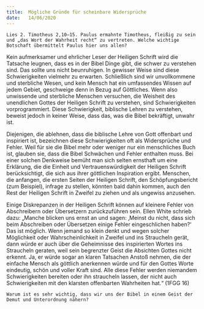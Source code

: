 ```yaml
---
title:  Mögliche Gründe für scheinbare Widersprüche
date:   14/06/2020
---
```


`Lies 2. Timotheus 2,10–15. Paulus ermahnte Timotheus, fleißig zu sein und „das Wort der Wahrheit recht“ zu vertreten. Welche wichtige Botschaft übermittelt Paulus hier uns allen?`

Kein aufmerksamer und ehrlicher Leser der Heiligen Schrift wird die Tatsache leugnen, dass es in der Bibel Dinge gibt, die schwer zu verstehen sind. Das sollte uns nicht beunruhigen. In gewisser Weise sind diese Schwierigkeiten vielmehr zu erwarten. Schließlich sind wir unvollkommene und sterbliche Wesen, und kein Mensch hat ein umfassendes Wissen auf jedem Gebiet, geschweige denn in Bezug auf Göttliches. Wenn also unwissende und sterbliche Menschen versuchen, die Weisheit des unendlichen Gottes der Heiligen Schrift zu verstehen, sind Schwierigkeiten vorprogrammiert. Diese Schwierigkeit, biblische Lehren zu verstehen, beweist jedoch in keiner Weise, dass das, was die Bibel bekräftigt, unwahr ist.

Diejenigen, die ablehnen, dass die biblische Lehre von Gott offenbart und inspiriert ist, bezeichnen diese Schwierigkeiten oft als Widersprüche und Fehler. Weil für sie die Bibel mehr oder weniger nur ein menschliches Buch ist, glauben sie, dass die Bibel Schwächen und Fehler enthalten muss. Bei einer solchen Denkweise bemüht man sich selten ernsthaft um eine Erklärung, die die Einheit und Vertrauenswürdigkeit der Heiligen Schrift berücksichtigt, die sich aus ihrer göttlichen Inspiration ergibt. Menschen, die anfangen, die ersten Seiten der Heiligen Schrift, den Schöpfungsbericht (zum Beispiel), infrage zu stellen, könnten bald dahin kommen, auch den Rest der Heiligen Schrift in Zweifel zu ziehen und als ungewiss anzusehen.

Einige Diskrepanzen in der Heiligen Schrift können auf kleinere Fehler von Abschreibern oder Übersetzern zurückzuführen sein. Ellen White schrieb dazu: „Manche blicken uns ernst an und sagen: ‚Meinst du nicht, dass sich beim Abschreiben oder Übersetzen einige Fehler eingeschlichen haben?‘ Das ist möglich. Wenn jemand so klein denkt und wegen solcher Möglichkeit oder Wahrscheinlichkeit in Zweifel und ins Straucheln gerät, dann würde er auch über die Geheimnisse des inspirierten Wortes ins Straucheln geraten, weil sein begrenzter Geist die Absichten Gottes nicht erkennt. Ja, er würde sogar an klaren Tatsachen Anstoß nehmen, die der einfache Mensch als göttlich anerkennen würde und für den Gottes Worte eindeutig, schön und voller Kraft sind. Alle diese Fehler werden niemandem Schwierigkeiten bereiten oder ihn straucheln lassen, der nicht auch Schwierigkeiten mit den klarsten offenbarten Wahrheiten hat.“ (1FGG 16)

`Warum ist es sehr wichtig, dass wir uns der Bibel in einem Geist der Demut und Unterordnung nähern?`